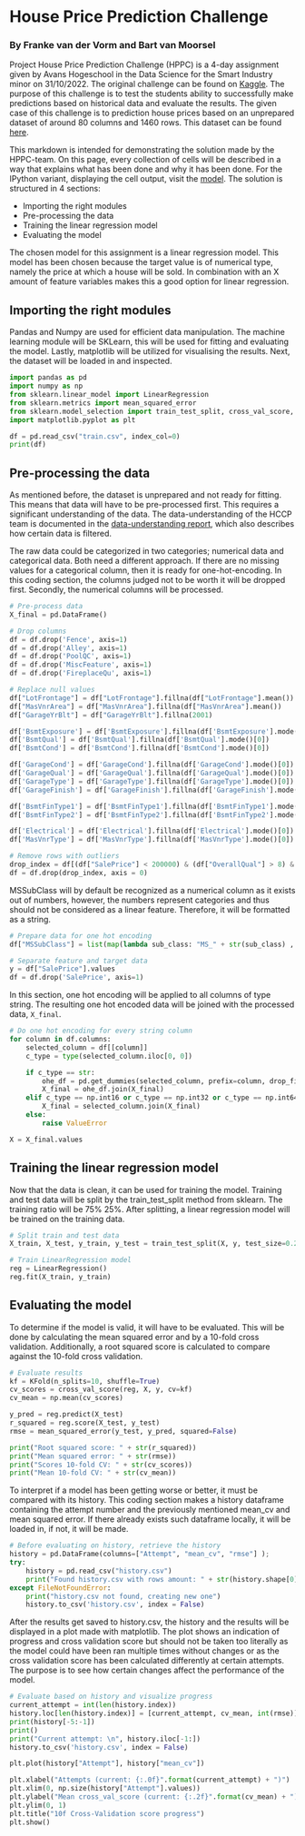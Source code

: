 <h1> House Price Prediction Challenge</h1>
<h3> <b>By Franke van der Vorm and Bart van Moorsel </b> </h3>

<p> Project House Price Prediction Challenge (HPPC) is a 4-day assignment given by Avans Hogeschool in the Data Science for the Smart Industry minor on 31/10/2022. The original challenge can be found on <a href="https://www.kaggle.com/competitions/house-prices-advanced-regression-techniques">Kaggle</a>. The purpose of this challenge is to test the students ability to successfully make predictions based on historical data and evaluate the results. The given case of this challenge is to prediction house prices based on an unprepared dataset of around 80 columns and 1460 rows. This dataset can be found <a href="https://www.kaggle.com/competitions/house-prices-advanced-regression-techniques/data">here</a>. </p>

<p> This markdown is intended for demonstrating the solution made by the HPPC-team. On this page, every collection of cells will be described in a way that explains what has been done and why it has been done. For the IPython variant, displaying the cell output, visit the <a href="https://github.com/Bartinos/house-price-prediction-challenge/blob/main/model.ipynb">model</a>. The solution is structured in 4 sections:

*   Importing the right modules
*   Pre-processing the data
*   Training the linear regression model
*   Evaluating the model</p>

<p> The chosen model for this assignment is a linear regression model. This model has been chosen because the target value is of numerical type, namely the price at which a house will be sold. In combination with an X amount of feature variables makes this a good option for linear regression.</p>

<h2> Importing the right modules </h2>
<p> Pandas and Numpy are used for efficient data manipulation. The machine learning module will be SKLearn, this will be used for fitting and evaluating the model. Lastly, matplotlib will be utilized for visualising the results. Next, the dataset will be loaded in and inspected. </p>

```python
import pandas as pd
import numpy as np
from sklearn.linear_model import LinearRegression
from sklearn.metrics import mean_squared_error
from sklearn.model_selection import train_test_split, cross_val_score, KFold
import matplotlib.pyplot as plt

df = pd.read_csv("train.csv", index_col=0)
print(df)
```

<h2> Pre-processing the data </h2>
<p> As mentioned before, the dataset is unprepared and not ready for fitting. This means that data will have to be pre-processed first. This requires a significant understanding of the data. The data-understanding of the HCCP team is documented in the <a href="">data-understanding report</a>, which also describes how certain data is filtered. </p>

<p> The raw data could be categorized in two categories; numerical data and categorical data. Both need a different approach. If there are no missing values for a categorical column, then it is ready for one-hot-encoding. In this coding section, the columns judged not to be worth it will be dropped first. Secondly, the numerical columns will be processed.</p>

```python
# Pre-process data
X_final = pd.DataFrame()

# Drop columns
df = df.drop('Fence', axis=1)  
df = df.drop('Alley', axis=1)  
df = df.drop('PoolQC', axis=1)
df = df.drop('MiscFeature', axis=1)
df = df.drop('FireplaceQu', axis=1)

# Replace null values
df["LotFrontage"] = df["LotFrontage"].fillna(df["LotFrontage"].mean())
df["MasVnrArea"] = df["MasVnrArea"].fillna(df["MasVnrArea"].mean())
df["GarageYrBlt"] = df["GarageYrBlt"].fillna(2001)

df['BsmtExposure'] = df['BsmtExposure'].fillna(df['BsmtExposure'].mode()[0])
df['BsmtQual'] = df['BsmtQual'].fillna(df['BsmtQual'].mode()[0])
df['BsmtCond'] = df['BsmtCond'].fillna(df['BsmtCond'].mode()[0])

df['GarageCond'] = df['GarageCond'].fillna(df['GarageCond'].mode()[0])
df['GarageQual'] = df['GarageQual'].fillna(df['GarageQual'].mode()[0])
df['GarageType'] = df['GarageType'].fillna(df['GarageType'].mode()[0])
df['GarageFinish'] = df['GarageFinish'].fillna(df['GarageFinish'].mode()[0])

df['BsmtFinType1'] = df['BsmtFinType1'].fillna(df['BsmtFinType1'].mode()[0])
df['BsmtFinType2'] = df['BsmtFinType2'].fillna(df['BsmtFinType2'].mode()[0])

df['Electrical'] = df['Electrical'].fillna(df['Electrical'].mode()[0])
df['MasVnrType'] = df['MasVnrType'].fillna(df['MasVnrType'].mode()[0])

# Remove rows with outliers
drop_index = df[(df["SalePrice"] < 200000) & (df["OverallQual"] > 8) & (df["GrLivArea"] > 4000)].index
df = df.drop(drop_index, axis = 0)
```

<p> MSSubClass will by default be recognized as a numerical column as it exists out of numbers, however, the numbers represent categories and thus should not be considered as a linear feature. Therefore, it will be formatted as a string.</p>

```python
# Prepare data for one hot encoding
df["MSSubClass"] = list(map(lambda sub_class: "MS_" + str(sub_class) , df["MSSubClass"])) # Remap sub_class to strings for one hot encoding

# Separate feature and target data
y = df["SalePrice"].values
df = df.drop('SalePrice', axis=1)
```
In this section, one hot encoding will be applied to all columns of type string. The resulting one hot encoded data will be joined with the processed data, `X_final`. 

```python
# Do one hot encoding for every string column
for column in df.columns:
    selected_column = df[[column]]
    c_type = type(selected_column.iloc[0, 0])

    if c_type == str:
        ohe_df = pd.get_dummies(selected_column, prefix=column, drop_first=True)
        X_final = ohe_df.join(X_final)
    elif c_type == np.int16 or c_type == np.int32 or c_type == np.int64 or c_type == np.float16 or c_type == np.float32 or c_type == np.float64:
        X_final = selected_column.join(X_final)
    else:
        raise ValueError

X = X_final.values
```

<h2> Training the linear regression model </h2>

<p> Now that the data is clean, it can be used for training the model. Training and test data will be split by the train_test_split method from sklearn. The training ratio will be 75% 25%. After splitting, a linear regression model will be trained on the training data.</p>

```python
# Split train and test data
X_train, X_test, y_train, y_test = train_test_split(X, y, test_size=0.25)

# Train LinearRegression model
reg = LinearRegression()
reg.fit(X_train, y_train)
```

<h2> Evaluating the model </h2>

<p> To determine if the model is valid, it will have to be evaluated. This will be done by calculating the mean squared error and by a 10-fold cross validation. Additionally, a root squared score is calculated to compare against the 10-fold cross validation.
</p>

```python
# Evaluate results
kf = KFold(n_splits=10, shuffle=True)
cv_scores = cross_val_score(reg, X, y, cv=kf)
cv_mean = np.mean(cv_scores)

y_pred = reg.predict(X_test)
r_squared = reg.score(X_test, y_test)
rmse = mean_squared_error(y_test, y_pred, squared=False)

print("Root squared score: " + str(r_squared))
print("Mean squared error: " + str(rmse))
print("Scores 10-fold CV: " + str(cv_scores))
print("Mean 10-fold CV: " + str(cv_mean))
```

<p> To interpret if a model has been getting worse or better, it must be compared with its history. This coding section makes a history dataframe containing the attempt number and the previously mentioned mean_cv and mean squared error. If there already exists such dataframe locally, it will be loaded in, if not, it will be made. </p>

```python
# Before evaluating on history, retrieve the history
history = pd.DataFrame(columns=["Attempt", "mean_cv", "rmse"] );
try:
    history = pd.read_csv("history.csv")
    print("Found history.csv with rows amount: " + str(history.shape[0]))
except FileNotFoundError:
    print("history.csv not found, creating new one")
    history.to_csv('history.csv', index = False)
```

<p> After the results get saved to history.csv, the history and the results will be displayed in a plot made with matplotlib. The plot shows an indication of progress and cross validation score but should not be taken too literally as the model could have been ran multiple times without changes or as the cross validation score has been calculated differently at certain attempts. The purpose is to see how certain changes affect the performance of the model. </p>

```python
# Evaluate based on history and visualize progress
current_attempt = int(len(history.index))
history.loc[len(history.index)] = [current_attempt, cv_mean, int(rmse)]
print(history[-5:-1])
print()
print("Current attempt: \n", history.iloc[-1:])
history.to_csv('history.csv', index = False)

plt.plot(history["Attempt"], history["mean_cv"])

plt.xlabel("Attempts (current: {:.0f}".format(current_attempt) + ")")
plt.xlim(0, np.size(history["Attempt"].values))
plt.ylabel("Mean cross_val_score (current: {:.2f}".format(cv_mean) + ")")
plt.ylim(0, 1)
plt.title("10f Cross-Validation score progress")
plt.show()
```